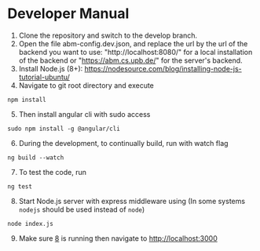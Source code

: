 # Developer Manual
1) Clone the repository and switch to the develop branch.
2) Open the file abm-config.dev.json, and replace the url by the url of the backend you want to use: "http://localhost:8080/" for a local installation of the backend or "https://abm.cs.upb.de/" for the server's backend.
3) Install Node.js (8+): https://nodesource.com/blog/installing-node-js-tutorial-ubuntu/
4) Navigate to git root directory and execute

```
npm install
```
5) Then install angular cli with sudo access
```
sudo npm install -g @angular/cli
```
6) <a name="in2"></a> During the development, to continually build, run with watch flag
```
ng build --watch
```
7) To test the code, run 
```
ng test
```
8) <a name="in1"></a>Start Node.js server with express middleware using (In some systems `nodejs` should be used instead of `node`)

```
node index.js
```
9) Make sure [8](#in1) is running then navigate to [http://localhost:3000](http://localhost:3000)
